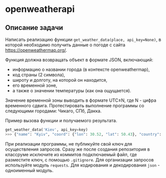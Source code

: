 # openweatherapi

## Описание задачи
Написать реализацию функции  ```get_weather_data(place, api_key=None)```, в которой необходимо получить данные о погоде с сайта https://openweathermap.org/. 

Функция должна возвращать объект в формате JSON, включающий: 
- информацию о названии города (в контексте openweathermap),
- код страны (2 символа),
- широту и долготу, на которой он находится,
- его временной зоне,
- а также о значении температуры (как она ощущается).

Значение временной зоны выводить в формате UTC±N, где N - цифра временного сдвига.
Протестировать выполнение программы со следующими городами: Чикаго, СПб, Дакка.

Пример вызова функции и получаемого результата.

```python
get_weather_data('Kiev', api_key=key)
>>> {"name": "Kyiv", "coord": {"lon": 30.52, "lat": 50.43}, "country": "UA", "feels_like": 21.96, "timezone": "UTC+3"}

```

При реализации программы, не публикуйте свой ключ для осуществления запросов. Сразу же после создания репозитория в классруме исключите из коммитов подключаемый файл, где разместите ключ, с помощью ```.gitignore```.
Для организации запросов используйте модуль ```requests```. Для кодирования и декодирования ```json``` - одноименный модуль.
